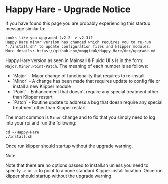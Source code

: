 # Happy Hare - Upgrade Notice
If you have found this page you are probably experiencing this startup message similar to:

```
Looks like you upgraded (v2.2 -> v2.3)?
Happy Hare minor version has changed which requires you to re-run
'./install.sh' to update configuration files and klipper modules.
More details: https://github.com/moggieuk/Happy-Hare/doc/upgrade.md
```

Happy Hare version as seen in Mainsail & Fluidd UI's is in the form: `Major.Minor.Point-Patch`. The meaning of each number is as follows:
<ul>
<li>`Major` - Major change of functionality that requires to re-install
<li>`Minor` - A change has been made that requires update to config file or install a new Klipper module
<li>`Point` - Enhancement that doesn't require any special treatment other than Klipper restart
<li>`Patch` - Routine update to address a bug that doesn require any special treatment other than Klipper restart
</ul>

The most common is `Minor` change and to fix that you simply need to log into your rpi and run the following:

```
cd ~/Happy-Hare
./install.sh
```

Once run klipper should startup without the upgrade warning.

> [!NOTE]  
> Note that there are no options passed to install.sh unless you need to specify `-c` or `-k` to point to a none standard Klipper install location. Once run klipper should startup without the upgrade warning.

